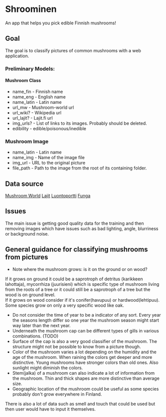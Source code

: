 # Shroominen

An app that helps you pick edible Finnish mushrooms!

## Goal

The goal is to classify pictures of common mushrooms with a web application.

### Preliminary Models:

#### Mushroom Class
* name_fin - Finnish name
* name_eng - English name
* name_latin - Latin name
* url_mw - Mushroom-world url
* url_wiki? - Wikipedia url
* url_lajit? - Lajit.fi url
* img_urls? - List of links to its images. Probably should be deleted.
* edibility - edible/poisonous/inedible

### Mushroom Image
* name_latin - Latin name
* name_img - Name of the image file
* img_url - URL to the original picture
* file_path - Path to the image from the root of its containing folder.


## Data source

[Mushroom World](http://www.mushroom.world)
[Lajit](http://tun.fi/HBF.25786?locale=en)
[Luontoportti](http://www.luontoportti.com/suomi/fi/sienet/)
[Funga](http://www.funga.fi/teema-aiheet/sienten-tunnistaminen/)

## Issues
The main issue is getting good quality data for the training and then removing images which have issues such as bad lighting, angle, blurriness or background noise.

## General guidance for classifying mushrooms from pictures

* Note where the mushroom grows: is it on the ground or on wood?

 If it grows on ground it could be a saprotroph of detritus (karikkeen lahottaja), mycorrhiza (juurisieni) which is specific type of mushroom living from the roots of a tree or it could still be a saprotroph of a tree but the wood is on ground level.  
 If it grows on wood consider if it's conifer(havupuu) or hardwood(lehtipuu). Some species grow on only a very specific wood like oak.  
 
* Do not consider the time of year to be a indicator of any sort. Every year the seasons length differ so one year the mushroom season might start way later than the next year.  
* Underneath the mushroom cap can be different types of gills in various combinations. (TODO)  
* Surface of the cap is also a very good classifier of the mushroom. The structure might not be possible to know from a picture though.  
* Color of the mushroom varies a lot depending on the humidity and the age of the mushroom. When raining the colors get deeper and more distinctive. Young mushrooms have stronger colors than old ones. Also sunlight might diminish the colors.  
* Stem(jalka) of a mushroom can also indicate a lot of information from the mushroom. Thin and thick shapes are more distinctive than average size.  
* Geographic location of the mushroom could be useful as some species probably don't grow everywhere in Finland.

There is also a lot of data such as smell and touch that could be used but then user would have to input it themselves.
